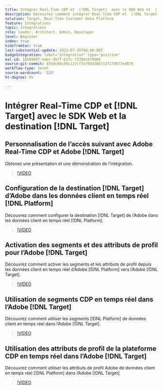 ```yaml
---
title: Intégrer Real-Time CDP et  [!DNL Target]  avec le SDK Web et  [!DNL Target] destination
description: Découvrez comment intégrer Real-Time CDP et  [!DNL Target]  avec le SDK Web et  [!DNL Target] destination.
solution: Target, Real-Time Customer Data Platform
feature: Integrations
topic: Integrations
role: Leader, Architect, Admin, Developer
level: Beginner
index: true
hidefromtoc: true
last-substantial-update: 2023-07-25T00:00:00Z
badgeIntegration: label="Intégration" type="positive"
exl-id: 1b589687-eebc-457f-b1fc-72768cb79006
source-git-commit: d35dc06c56c117cffe70542b6713f275877e4879
workflow-type: tm+mt
source-wordcount: '123'
ht-degree: 0%

---
```


# Intégrer Real-Time CDP et [!DNL Target] avec le SDK Web et la destination [!DNL Target]

## Personnalisation de l’accès suivant avec Adobe Real-Time CDP et Adobe [!DNL Target]

Obtenez une présentation et une démonstration de l’intégration.

>[!VIDEO](https://video.tv.adobe.com/v/340091?quality=12&learn=on)


## Configuration de la destination [!DNL Target] d’Adobe dans les données client en temps réel [!DNL Platform]

Découvrez comment configurer la destination [!DNL Target] de l’Adobe dans les données client en temps réel [!DNL Platform].

>[!VIDEO](https://video.tv.adobe.com/v/3418799/?learn=on)

## Activation des segments et des attributs de profil pour l’Adobe [!DNL Target]

Découvrez comment activer les segments et les attributs de profil depuis les données client en temps réel d’Adobe [!DNL Platform] vers l’Adobe [!DNL Target].

>[!VIDEO](https://video.tv.adobe.com/v/3419036/?learn=on)

## Utilisation de segments CDP en temps réel dans l’Adobe [!DNL Target]

Découvrez comment utiliser les segments [!DNL Platform] de données client en temps réel dans l’Adobe [!DNL Target].

>[!VIDEO](https://video.tv.adobe.com/v/3419149/?learn=on)

## Utilisation des attributs de profil de la plateforme CDP en temps réel dans l’Adobe [!DNL Target]

Découvrez comment utiliser les attributs de profil Adobe de données client en temps réel [!DNL Platform] dans l’Adobe [!DNL Target].

>[!VIDEO](https://video.tv.adobe.com/v/3419318/?learn=on)

